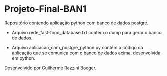 # Projeto-Final-BAN1
Repositório contendo aplicação python com banco de dados postgre.

* Arquivo rede_fast-food_database.txt contém o dump para gerar o banco de dados.

* Arquivo aplicacao_com_postgre_python.py contém o código da aplicação que se comunica com o banco de dados acima, desenvolvida em python.

Desenvolvido por Guilherme Razzini Boeger.
